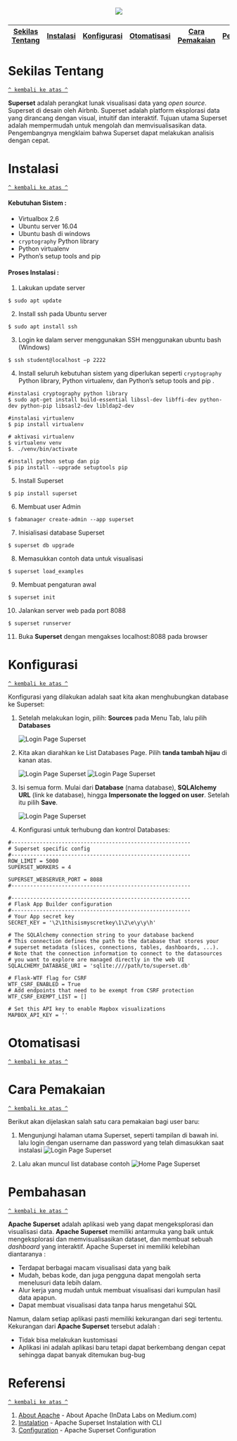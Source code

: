 
<h5 align="center"><img src="https://cloud.githubusercontent.com/assets/130878/20946612/49a8a25c-bbc0-11e6-8314-10bef902af51.png"></h5>

[Sekilas Tentang](#sekilas-tentang) | [Instalasi](#instalasi) | [Konfigurasi](#konfigurasi) | [Otomatisasi](#otomatisasi) | [Cara Pemakaian](#cara-pemakaian) | [Pembahasan](#pembahasan) | [Referensi](#referensi)
:---:|:---:|:---:|:---:|:---:|:---:|:---:

# Sekilas Tentang
[`^ kembali ke atas ^`](#)

**Superset** adalah perangkat lunak visualisasi data yang *open source*. Superset di desain oleh Airbnb. Superset adalah platform eksplorasi data yang dirancang dengan visual, intuitif dan interaktif. Tujuan utama Superset adalah mempermudah untuk mengolah dan memvisualisasikan data. Pengembangnya mengklaim bahwa Superset dapat melakukan analisis dengan cepat. 

# Instalasi
[`^ kembali ke atas ^`](#)

#### Kebutuhan Sistem :
- Virtualbox 2.6
- Ubuntu server 16.04
- Ubuntu bash di windows
- `cryptography` Python library
- Python virtualenv
- Python’s setup tools and pip

#### Proses Instalasi :
1. Lakukan update server
```
$ sudo apt update
```

2. Install ssh pada Ubuntu server
```
$ sudo apt install ssh
```

3. Login ke dalam server menggunakan SSH menggunakan ubuntu bash (Windows)
```
$ ssh student@localhost –p 2222
```

4. Install seluruh kebutuhan sistem yang diperlukan seperti `cryptography` Python library, Python virtualenv, dan Python’s setup tools and pip . 
```
#instalasi cryptography python library
$ sudo apt-get install build-essential libssl-dev libffi-dev python-dev python-pip libsasl2-dev libldap2-dev

#instalasi virtualenv
$ pip install virtualenv

# aktivasi virtualenv
$ virtualenv venv
$. ./venv/bin/activate

#install python setup dan pip
$ pip install --upgrade setuptools pip
```

5. Install Superset
```
$ pip install superset
```

6. Membuat user Admin
```
$ fabmanager create-admin --app superset
```

7. Inisialisasi database Superset
```
$ superset db upgrade
```

8. Memasukkan contoh data untuk visualisasi
```
$ superset load_examples
```

9. Membuat pengaturan awal
```
$ superset init
```

10. Jalankan server web pada port 8088
```
$ superset runserver
```
11. Buka **Superset** dengan mengakses localhost:8088 pada browser


# Konfigurasi

[`^ kembali ke atas ^`](#)

Konfigurasi yang dilakukan adalah saat kita akan menghubungkan database ke Superset: 

1. Setelah melakukan login, pilih: **Sources** pada Menu Tab, lalu pilih **Databases**
     
     ![Login Page Superset](https://github.com/hafidz1997/KOMDAT/blob/master/3.0.PNG)

2. Kita akan diarahkan ke List Databases Page. Pilih **tanda tambah hijau** di kanan atas. 
     
     ![Login Page Superset](https://github.com/hafidz1997/KOMDAT/blob/master/3.PNG)
     ![Login Page Superset](https://github.com/hafidz1997/KOMDAT/blob/master/3.1.PNG)

3. Isi semua form. Mulai dari **Database** (nama database), **SQLAlchemy URL** (link ke database), hingga **Impersonate the logged on user**. Setelah itu pilih **Save**.
     
     ![Login Page Superset](https://github.com/hafidz1997/KOMDAT/blob/master/4.png)
     
4. Konfigurasi untuk terhubung dan kontrol Databases:
```
#---------------------------------------------------------
# Superset specific config
#---------------------------------------------------------
ROW_LIMIT = 5000
SUPERSET_WORKERS = 4

SUPERSET_WEBSERVER_PORT = 8088
#---------------------------------------------------------

#---------------------------------------------------------
# Flask App Builder configuration
#---------------------------------------------------------
# Your App secret key
SECRET_KEY = '\2\1thisismyscretkey\1\2\e\y\y\h'

# The SQLAlchemy connection string to your database backend
# This connection defines the path to the database that stores your
# superset metadata (slices, connections, tables, dashboards, ...).
# Note that the connection information to connect to the datasources
# you want to explore are managed directly in the web UI
SQLALCHEMY_DATABASE_URI = 'sqlite:////path/to/superset.db'

# Flask-WTF flag for CSRF
WTF_CSRF_ENABLED = True
# Add endpoints that need to be exempt from CSRF protection
WTF_CSRF_EXEMPT_LIST = []

# Set this API key to enable Mapbox visualizations
MAPBOX_API_KEY = ''
```

# Otomatisasi
[`^ kembali ke atas ^`](#)

# Cara Pemakaian
[`^ kembali ke atas ^`](#)

Berikut akan dijelaskan salah satu cara pemakaian bagi user baru:

1. Mengunjungi halaman utama Superset, seperti tampilan di bawah ini. lalu login dengan username dan password yang telah dimasukkan saat instalasi
![Login Page Superset](https://github.com/hafidz1997/KOMDAT/blob/master/1.PNG)

2. Lalu akan muncul list database contoh
![Home Page Superset](https://github.com/hafidz1997/KOMDAT/blob/master/2.PNG)




# Pembahasan
[`^ kembali ke atas ^`](#)

**Apache Superset** adalah aplikasi web yang dapat mengeksplorasi dan visualisasi data. **Apache Superset** memiliki antarmuka yang baik untuk mengeksplorasi dan memvisualisasikan dataset, dan membuat sebuah *dashboard* yang interaktif. Apache Superset ini memiliki kelebihan diantaranya :
- Terdapat berbagai macam visualisasi data yang baik
- Mudah, bebas kode, dan juga pengguna dapat mengolah serta menelusuri data lebih dalam. 
- Alur kerja yang mudah untuk membuat visualisasi dari kumpulan hasil data apapun.
- Dapat membuat visualisasi data tanpa harus mengetahui SQL


Namun, dalam setiap aplikasi pasti memiliki kekurangan dari segi tertentu. Kekurangan dari **Apache Superset** tersebut adalah :
- Tidak bisa melakukan kustomisasi
- Aplikasi ini adalah aplikasi baru tetapi dapat berkembang dengan cepat sehingga dapat banyak ditemukan bug-bug 





# Referensi
[`^ kembali ke atas ^`](#)

1. [About Apache](https://medium.com/@InDataLabs/superset-benefits-and-limitations-of-the-open-source-data-visualization-tool-by-airbnb-8dc8ac81efa9) - About Apache (InData Labs on Medium.com)
2. [Instalation](https://github.com/apache/incubator-superset) - Apache Superset Instalation with CLI
3. [Configuration](https://superset.apache.org) - Apache Superset Configuration
